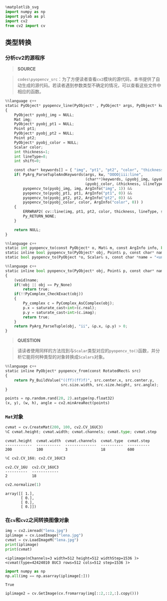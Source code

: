

```python
%matplotlib_svg
import numpy as np
import pylab as pl
import cv2
from cv2 import cv
```

## 类型转换

### 分析cv2的源程序

> **SOURCE**

> `codes\pyopencv_src`：为了方便读者查看`cv2`模块的源代码，本书提供了自动生成的源代码。若读者遇到参数类型不确定的情况，可以查看这些文件中相应的函数。


```python
%%language c++
static PyObject* pyopencv_line(PyObject* , PyObject* args, PyObject* kw)
{
    PyObject* pyobj_img = NULL;
    Mat img;
    PyObject* pyobj_pt1 = NULL;
    Point pt1;
    PyObject* pyobj_pt2 = NULL;
    Point pt2;
    PyObject* pyobj_color = NULL;
    Scalar color;
    int thickness=1;
    int lineType=8;
    int shift=0;

    const char* keywords[] = { "img", "pt1", "pt2", "color", "thickness", "lineType", "shift", NULL };
    if( PyArg_ParseTupleAndKeywords(args, kw, "OOOO|iii:line", 
                                    (char**)keywords, &pyobj_img, &pyobj_pt1, &pyobj_pt2, 
                                    &pyobj_color, &thickness, &lineType, &shift) &&
        pyopencv_to(pyobj_img, img, ArgInfo("img", 1)) &&
        pyopencv_to(pyobj_pt1, pt1, ArgInfo("pt1", 0)) &&
        pyopencv_to(pyobj_pt2, pt2, ArgInfo("pt2", 0)) &&
        pyopencv_to(pyobj_color, color, ArgInfo("color", 0)) )
    {
        ERRWRAP2( cv::line(img, pt1, pt2, color, thickness, lineType, shift));
        Py_RETURN_NONE;
    }

    return NULL;
}
```


```python
%%language c++
static int pyopencv_to(const PyObject* o, Mat& m, const ArgInfo info, bool allowND=true);
static inline bool pyopencv_to(PyObject* obj, Point& p, const char* name = "<unknown>");
static bool pyopencv_to(PyObject *o, Scalar& s, const char *name = "<unknown>");
```


```python
%%language c++
static inline bool pyopencv_to(PyObject* obj, Point& p, const char* name = "<unknown>")
{
    (void)name;
    if(!obj || obj == Py_None)
        return true;
    if(!!PyComplex_CheckExact(obj))
    {
        Py_complex c = PyComplex_AsCComplex(obj);
        p.x = saturate_cast<int>(c.real);
        p.y = saturate_cast<int>(c.imag);
        return true;
    }
    return PyArg_ParseTuple(obj, "ii", &p.x, &p.y) > 0;
}
```

> **QUESTION**

> 请读者使用同样的方法找到与`Scalar`类型对应的`pyopencv_to()`函数，并分析它能将何种类型的对象转换成`Scalars`对象。


```python
%%language c++
static inline PyObject* pyopencv_from(const RotatedRect& src)
{
    return Py_BuildValue("((ff)(ff)f)", src.center.x, src.center.y, 
                         src.size.width, src.size.height, src.angle);
}
```


```python
points = np.random.rand(20, 2).astype(np.float32)
(x, y), (w, h), angle = cv2.minAreaRect(points)
```

### `Mat`对象


```python
cvmat = cv.CreateMat(200, 100, cv2.CV_16UC3)
%C cvmat.height; cvmat.width; cvmat.channels; cvmat.type; cvmat.step
```

    cvmat.height  cvmat.width  cvmat.channels  cvmat.type  cvmat.step
    ------------  -----------  --------------  ----------  ----------
    200           100          3               18          600       



```python
%C cv2.CV_16U; cv2.CV_16UC3
```

    cv2.CV_16U  cv2.CV_16UC3
    ----------  ------------
    2           18          



```python
cv2.normalize(1)
```




    array([[ 1.],
           [ 0.],
           [ 0.],
           [ 0.]])



### 在`cv`和`cv2`之间转换图像对象


```python
img = cv2.imread("lena.jpg")
iplimage = cv.LoadImage("lena.jpg")
cvmat = cv.LoadImageM("lena.jpg")
print(iplimage)
print(cvmat)
```

    <iplimage(nChannels=3 width=512 height=512 widthStep=1536 )>
    <cvmat(type=42424010 8UC3 rows=512 cols=512 step=1536 )>



```python
import numpy as np
np.all(img == np.asarray(iplimage[:]))
```




    True




```python
iplimage2 = cv.GetImage(cv.fromarray(img[::2,::2,:].copy()))
```
